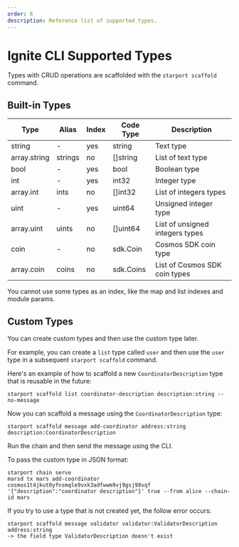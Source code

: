 ```yaml
---
order: 6
description: Reference list of supported types. 
---
```


# Ignite CLI Supported Types

Types with CRUD operations are scaffolded with the `starport scaffold` command. 

## Built-in Types

| Type         | Alias    | Index | Code Type   | Description                     |
| ------------ | -------- | ----- | ----------- | ------------------------------- |
| string       | -        | yes   | string      | Text type                       |
| array.string | strings  | no    | []string    | List of text type               |
| bool         | -        | yes   | bool        | Boolean type                    |
| int          | -        | yes   | int32       | Integer type                    |
| array.int    | ints     | no    | []int32     | List of integers types          |
| uint         | -        | yes   | uint64      | Unsigned integer type           |
| array.uint   | uints    | no    | []uint64    | List of unsigned integers types |
| coin         | -        | no    | sdk.Coin    | Cosmos SDK coin type            |
| array.coin   | coins    | no    | sdk.Coins   | List of Cosmos SDK coin types   |

You cannot use some types as an index, like the map and list indexes and module params.

## Custom Types

You can create custom types and then use the custom type later. 

For example, you can create a `list` type called `user` and then use the `user` type in a subsequent `starport scaffold` command.

Here's an example of how to scaffold a new `CoordinatorDescription` type that is reusable in the future:

```shell
starport scaffold list coordinator-description description:string --no-message
```

Now you can scaffold a message using the `CoordinatorDescription` type:

```shell
starport scaffold message add-coordinator address:string description:CoordinatorDescription
```

Run the chain and then send the message using the CLI. 

To pass the custom type in JSON format:

```shell
starport chain serve
marsd tx mars add-coordinator cosmos1t4jkut0yfnsmqle9vxk3adfwwm9vj9gsj98vqf '{"description":"coordinator description"}' true --from alice --chain-id mars
```

If you try to use a type that is not created yet, the follow error occurs:

```shell
starport scaffold message validator validator:ValidatorDescription address:string
-> the field type ValidatorDescription doesn't exist
```
